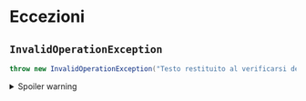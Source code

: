 # Eccezioni

## `InvalidOperationException`
```c#
throw new InvalidOperationException("Testo restituito al verificarsi dell'eccezione");
```
<details> <summary>Spoiler warning</summary>

```c#
// intercettazione dell'eccezione
try{
    if(varNum < 0 ) throw new InvalidOperationException("numero negativo");
}
catch{
}
```
</details>